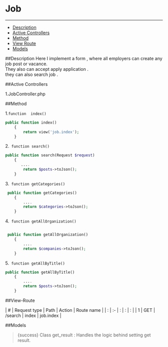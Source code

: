 # Job

---

- [Description](#section-1)
- [Active Controllers](#section-1)
- [Method](#section-3)
- [View Route](#section-4)
- [Models](#section-5)

<a name="section-1"></a>

##Description
 Here I implement a form , where all employers can  create  any job  post or vacance.</br>
 They also can accept  apply application .</br>
 they can also  search job .</br>



<a name="section-2"></a>
##Active Controllers

1.JobController.php




<a name="section-3"></a>
##Method

1.`function  index()`


```php
public function index()
    {
        return view('job.index');
    }
```    
  

2.` function search()` 
``` php
public function search(Request $request)
    {
       ....
        return $posts->toJson();
    }
 ``` 

3.` function getCategories()` 
``` php
 public function getCategories()
    {
        ....
        return $categories->toJson();
    }
``` 

4.` function getAllOrganization()`
``` php

 public function getAllOrganization()
    {
        ....
        return $companies->toJson();
    }
``` 

5.` function getAllByTitle()` 
``` php
public function getAllByTitle()
    {
        ....
        return $posts->toJson();
    }
``` 


<a name="section-4"></a>

##View-Route

| # | Request type   | Path | Action | Route name |
| : |   :-   |  :  | : | : |
| 1 | GET | /search  | index | job.index |


<a name="section-5"></a>

##Models
> {success} Class get_result :  Handles the logic behind setting get result.</br>
